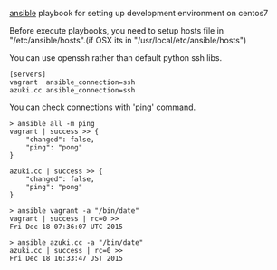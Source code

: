 [ansible](http://www.ansible.com) playbook for setting up development environment on centos7

Before execute playbooks, you need to setup hosts file in "/etc/ansible/hosts".(if OSX its in "/usr/local/etc/ansible/hosts")

You can use openssh rather than default python ssh libs.

```
[servers]
vagrant  ansible_connection=ssh
azuki.cc ansible_connection=ssh
```

You can check connections with 'ping' command.

```
> ansible all -m ping
vagrant | success >> {
    "changed": false,
    "ping": "pong"
}

azuki.cc | success >> {
    "changed": false,
    "ping": "pong"
}

> ansible vagrant -a "/bin/date"
vagrant | success | rc=0 >>
Fri Dec 18 07:36:07 UTC 2015

> ansible azuki.cc -a "/bin/date"
azuki.cc | success | rc=0 >>
Fri Dec 18 16:33:47 JST 2015
```

